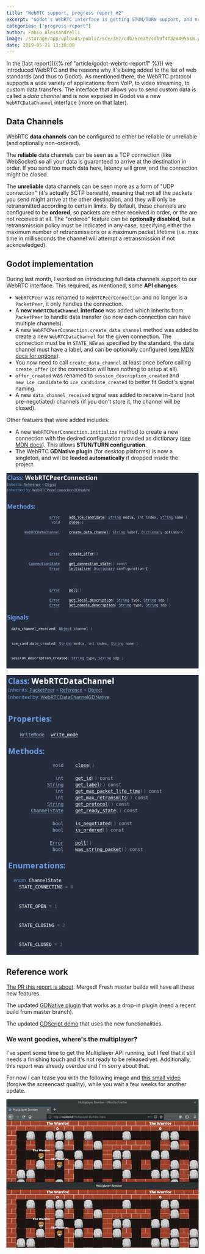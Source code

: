```yaml
---
title: "WebRTC support, progress report #2"
excerpt: "Godot's WebRTC interface is getting STUN/TURN support, and now allows you to create multiple reliable or unreliable data channels. WebRTC GDNative support for non-HTML5 platforms can now works as a drop-in library without any extra configuration. Some hints on incoming multiplayer support."
categories: ["progress-report"]
author: Fabio Alessandrelli
image: /storage/app/uploads/public/5ce/3e2/cdb/5ce3e2cdb9f4f320495518.png
date: 2019-05-21 13:30:00
---
```


In the [last report]({{% ref "article/godot-webrtc-report1" %}}) we introduced WebRTC and the reasons why it's being added to the list of web standards (and thus to Godot). As mentioned there, the WebRTC protocol supports a wide variety of applications: from VoIP, to video streaming, to custom data transfers. The interface that allows you to send custom data is called a *data channel* and is now exposed in Godot via a new `WebRTCDataChannel` interface (more on that later).


## Data Channels

WebRTC **data channels** can be configured to either be reliable or unreliable (and optionally non-ordered).

The **reliable** data channels can be seen as a TCP connection (like WebSocket) so all your data is guaranteed to arrive at the destination in order. If you send too much data here, latency will grow, and the connection might be closed.

The **unreliable** data channels can be seen more as a form of "UDP connection" (it's actually SCTP beneath), meaning that not all the packets you send might arrive at the other destination, and they will only be retransmitted according to certain limits. By default, these channels are configured to be **ordered**, so packets are either received in order, or the are not received at all. The "ordered" feature can be **optionally disabled**, but a retransmission policy must be indicated in any case, specifying either the maximum number of retransmissions or a maximum packet lifetime (i.e. max time in milliseconds the channel will attempt a retransmission if not acknowledged).

## Godot implementation

During last month, I worked on introducing full data channels support to our WebRTC interface. This required, as mentioned, some **API changes**:

- `WebRTCPeer` was renamed to `WebRTCPeerConnection` and no longer is a `PacketPeer`, it only handles the connection.
- A **new `WebRTCDataChannel` interface** was added which inherits from `PacketPeer` to handle data transfer (so now each connection can have multiple channels).
- A new `WebRTCPeerConnection.create_data_channel` method was added to create a new `WebRTCDataChannel` for the given connection.
  The connection must be in `STATE_NEW` as specified by the standard, the data channel must have a label, and can be optionally configured ([see MDN docs for options](https://developer.mozilla.org/en-US/docs/Web/API/RTCPeerConnection/createDataChannel#RTCDataChannelInit_dictionary)).
- You now need to call `create_data_channel` at least once before calling `create_offer` (or the connection will have nothing to setup at all).
- `offer_created` was renamed to `session_description_created` and `new_ice_candidate` to `ice_candidate_created` to better fit Godot's signal naming.
- A new `data_channel_received` signal was added to receive in-band (not pre-negotiated) channels (if you don't store it, the channel will be closed).

Other featuers that were added includes:
- A new `WebRTCPeerConnection.initialize` method to create a new connection with the desired configuration provided as dictionary ([see MDN docs](https://developer.mozilla.org/en-US/docs/Web/API/RTCPeerConnection/RTCPeerConnection#RTCConfiguration_dictionary)). This allows **STUN/TURN configuration**.
- The WebRTC **GDNative plugin** (for desktop plaforms) is now a singleton, and will be **loaded automatically** if dropped inside the project.


![pc_docs.png](/storage/app/uploads/public/5ce/2db/be6/5ce2dbbe6c5ab261586810.png)


![dc_docs.png](/storage/app/uploads/public/5ce/2db/c43/5ce2dbc43da44979393013.png)


## Reference work

[The PR this report is about](https://github.com/godotengine/godot/pull/28964). Merged! Fresh master builds will have all these new features.

The updated [GDNative plugin](https://github.com/godotengine/webrtc-native/releases/tag/0.3) that works as a drop-in plugin (need a recent build from master branch).

The updated [GDScript demo](https://github.com/Faless/webrtc-native-demo/releases/tag/0.3) that uses the new functionalities.

### We want goodies, where's the multiplayer?

I've spent some time to get the Multiplayer API running, but I feel that it still needs a finishing touch and it's not ready to be released yet. Additionally, this report was already overdue and I'm sorry about that.

For now I can tease you with the following image and [this small video](/storage/app/media/webrtc/multiplayer-teaser.webm) (forgive the screencast quality), while you wait a few weeks for another update.


![bomber-screen.png](/storage/app/uploads/public/5ce/3e2/980/5ce3e2980017d563652932.png)
